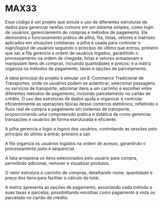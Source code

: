 # MAX33
Esse código é um projeto que simula o uso de diferentes estruturas de dados para gerenciar tarefas comuns em um sistema simples, como login de usuários, gerenciamento de compras e métodos de pagamento. Ele demonstra o funcionamento prático de pilha, fila, listas, vetores e matrizes aplicados em situações cotidianas: a pilha é usada para controlar o login/logout de usuários seguindo o princípio do último que entrou, primeiro que sai; a fila gerencia a ordem de usuários logados, garantindo o processamento na ordem de chegada; listas e vetores armazenam e manipulam itens de compras, incluindo quantidades e preços; e a matriz organiza os métodos de pagamento, taxas e opções de parcelamento.

A ideia principal do projeto é simular um E-Commerce Tradicional de Transportes, onde os usuários podem se autenticar, selecionar passagens ou serviços de transporte, adicionar itens a um carrinho e escolher entre diferentes métodos de pagamento, incluindo parcelamento no cartão de crédito. O uso das estruturas de dados ajuda a organizar e controlar eficientemente as operações típicas desse comércio eletrônico, refletindo o fluxo real de compra e pagamento em sistemas de transporte, proporcionando uma compreensão prática e didática de como gerenciar transações e usuários de forma estruturada e eficiente.

A pilha gerencia o login e logout dos usuários, controlando as sessões pelo princípio do último a entrar, primeiro a sair.

A fila organiza os usuários logados na ordem de acesso, garantindo o processamento justo e sequencial.

A lista armazena os itens selecionados pelo usuário para compra, permitindo adicionar, remover e visualizar produtos.

O vetor estrutura o carrinho de compras, detalhando nome, quantidade e preço dos itens para facilitar o cálculo do total.

A matriz apresenta as opções de pagamento, associando cada método a suas taxas e parcelas, possibilitando escolhas como pagamento à vista ou parcelado no cartão de crédito.
